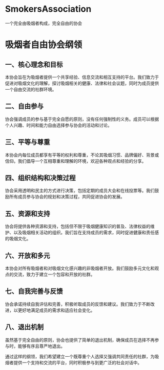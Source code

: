 # SmokersAssociation
一个完全由吸烟者构成，完全自由的协会


# 吸烟者自由协会纲领

## 一、核心理念和目标

本协会旨在为吸烟者提供一个共享经验、信息交流和相互支持的平台。我们致力于促进对吸烟文化的理解，探讨吸烟相关的健康、法律和社会议题，同时为成员提供一个自由交流的社群环境。

## 二、自由参与

协会强调成员的参与基于完全自愿的原则，没有任何强制性的义务。成员可以根据个人兴趣、时间和能力自由选择参与协会的活动和讨论。

## 三、平等与尊重

本协会内每位成员都享有平等的权利和尊重，不论其吸烟习惯、品牌偏好、背景或信仰。我们倡导一个互相尊重和理解的环境，欢迎各种观点和经验的分享。

## 四、组织结构和决策过程

协会采用透明和民主的方式进行决策，包括定期的成员大会和在线投票等。我们鼓励所有成员参与协会的规划和决策过程，共同促进协会的发展。

## 五、资源和支持

协会将提供各种资源和支持，包括但不限于吸烟健康知识的普及、法律权益的维护、以及吸烟相关活动的组织。我们旨在支持成员的需求，同时促进健康和责任感的吸烟文化。

## 六、开放和多元

本协会对所有吸烟者和对吸烟文化感兴趣的非吸烟者开放。我们鼓励多元文化和观点的交流，致力于建立一个包容和开放的社群。

## 七、自我完善与反馈

协会承诺持续自我评估和完善，积极听取成员的反馈和建议。我们致力于不断改进，以更好地满足成员的需求和适应社会变化。

## 八、退出机制

虽然基于完全自由的原则，协会也提供了简单的退出机制，确保成员在选择不再参与时，能够有序且尊严地退出。

通过这样的纲领，我们希望建立一个既尊重个人选择又强调共同责任的社群，为吸烟者提供一个支持和交流的平台，同时积极参与到更广泛的社会对话中。
